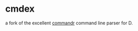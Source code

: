
# cmdex

a fork of the excellent [commandr](https://github.com/robik/commandr) command line parser for D.
